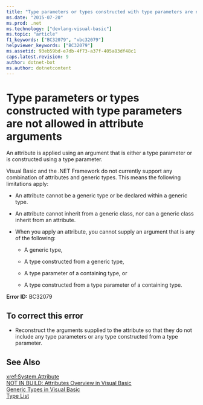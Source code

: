 ```yaml
---
title: "Type parameters or types constructed with type parameters are not allowed in attribute arguments"
ms.date: "2015-07-20"
ms.prod: .net
ms.technology: ["devlang-visual-basic"]
ms.topic: "article"
f1_keywords: ["BC32079", "vbc32079"]
helpviewer_keywords: ["BC32079"]
ms.assetid: 93eb59bd-e7db-4f73-a37f-405a83df48c1
caps.latest.revision: 9
author: dotnet-bot
ms.author: dotnetcontent
---
```

# Type parameters or types constructed with type parameters are not allowed in attribute arguments
An attribute is applied using an argument that is either a type parameter or is constructed using a type parameter.  
  
 Visual Basic and the .NET Framework do not currently support any combination of attributes and generic types. This means the following limitations apply:  
  
-   An attribute cannot be a generic type or be declared within a generic type.  
  
-   An attribute cannot inherit from a generic class, nor can a generic class inherit from an attribute.  
  
-   When you apply an attribute, you cannot supply an argument that is any of the following:  
  
    -   A generic type,  
  
    -   A type constructed from a generic type,  
  
    -   A type parameter of a containing type, or  
  
    -   A type constructed from a type parameter of a containing type.  
  
 **Error ID:** BC32079  
  
## To correct this error  
  
-   Reconstruct the arguments supplied to the attribute so that they do not include any type parameters or any type constructed from a type parameter.  
  
## See Also  
 <xref:System.Attribute>   
 [NOT IN BUILD: Attributes Overview in Visual Basic](http://msdn.microsoft.com/en-us/0d0cff64-892d-4f57-83bd-bef388553d4f)   
 [Generic Types in Visual Basic](../../visual-basic/programming-guide/language-features/data-types/generic-types.md)   
 [Type List](../../visual-basic/language-reference/statements/type-list.md)
